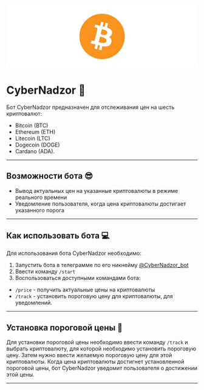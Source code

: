 <div align="center">
    <img src="asset/logo.jpeg" alt="Bitcoin">
</div>


# CyberNadzor 🤖
Бот CyberNadzor предназначен для отслеживания цен на шесть криптовалют: 
- Bitcoin (BTC)
- Ethereum (ETH)
- Litecoin (LTC)
- Dogecoin (DOGE)
- Cardano (ADA). 

---

## Возможности бота 😎
- Вывод актуальных цен на указанные криптовалюты в режиме реального времени
- Уведомление пользователя, когда цена криптовалюты достигает указанного порога

---

## Как использовать бота 💻
Для использования бота CyberNadzor необходимо:

1. Запустить бота в телеграмме по его никнейму [@CyberNadzor_bot](https://t.me/CyberNadzorBot)
2. Ввести команду `/start`
3. Воспользоваться доступными командами бота:

- `/price` - получить актуальные цены на криптовалюты
- `/track` - установить пороговую цену для криптовалюты, для уведомлений.

---

## Установка пороговой цены 🤔
Для установки пороговой цены необходимо ввести команду `/track` и выбрать криптовалюту, для которой необходимо установить пороговую цену. Затем нужно ввести желаемую пороговую цену для этой криптовалюты. Когда цена криптовалюты достигнет установленной пороговой цены, бот CyberNadzor уведомит пользователя о достижении этой цены.

---
